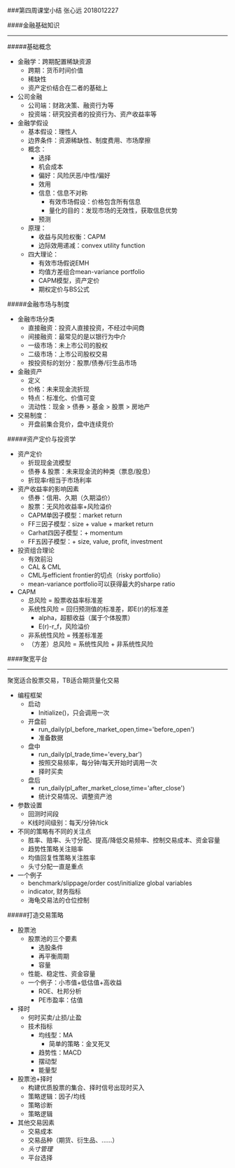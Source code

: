 ###第四周课堂小结
张心远 2018012227

####金融基础知识
***
#####基础概念
* 金融学：跨期配置稀缺资源
	* 跨期：货币时间价值
	* 稀缺性
	* 资产定价结合在二者的基础上
*	公司金融
	* 公司端：财政决策、融资行为等
	* 投资端：研究投资者的投资行为、资产收益率等
*	金融学假设
	* 基本假设：理性人	
	* 边界条件：资源稀缺性、制度费用、市场摩擦
	* 概念：
		* 选择
		* 机会成本
		* 偏好：风险厌恶/中性/偏好
		* 效用
		* 信息：信息不对称
			* 有效市场假设：价格包含所有信息
			* 量化的目的：发现市场的无效性，获取信息优势
		*	预测
	*	原理：
		*	收益与风险权衡：CAPM
		*	边际效用递减：convex utility function
	*	四大理论：
		*	有效市场假说EMH
		*	均值方差组合mean-variance portfolio
		*	CAPM模型，资产定价
		*	期权定价与BS公式

#####金融市场与制度
*	金融市场分类
	*	直接融资：投资人直接投资，不经过中间商
	*	间接融资：最常见的是以银行为中介
	*	一级市场：未上市公司的股权
	*	二级市场：上市公司股权交易
	*	按投资标的划分：股票/债券/衍生品市场
*	金融资产
	*	定义
	*	价格：未来现金流折现
	*	特点：标准化、价值可变
	*	流动性：现金 > 债券 > 基金 > 股票 > 房地产
*	交易制度：
	*	开盘前集合竞价，盘中连续竞价

#####资产定价与投资学
*	资产定价
	*	折现现金流模型
	*	债券 & 股票：未来现金流的种类（票息/股息）
	*	折现率r相当于市场利率
*	资产收益率的影响因素
	*	债券：信用、久期（久期溢价）
	*	股票：无风险收益率+风险溢价
	*	CAPM单因子模型：market return
	*	FF三因子模型：size + value + market return
	*	Carhat四因子模型：+ momentum
	*	FF五因子模型：+ size, value, profit, investment
*	投资组合理论
	*	有效前沿
	*	CAL & CML
	*	CML与efficient frontier的切点（risky portfolio）
	*	mean-variance portfolio可以获得最大的sharpe ratio
*	CAPM
	*	总风险 = 股票收益率标准差
	*	系统性风险 = 回归预测值的标准差，即E(r)的标准差
		*	alpha，超额收益（属于个体股票）
		*	E(r)-r_f，风险溢价
	*	非系统性风险 = 残差标准差
	*	（方差）总风险 = 系统性风险 + 非系统性风险


####聚宽平台
***
聚宽适合股票交易，TB适合期货量化交易
* 编程框架
	*	启动
		*	Initialize()，只会调用一次
	*	开盘前
		*	run_daily(pl_before_market_open,time='before_open')		
		*	准备数据
	*	盘中
		*	run_daily(pl_trade,time='every_bar')
		*	按照交易频率，每分钟/每天开始时调用一次
		*	择时买卖
	*	盘后
		*	run_daily(pl_after_market_close,time='after_close')
		*	统计交易情况、调整资产池
* 参数设置
	*	回测时间段
	*	K线时间级别：每天/分钟/tick
* 不同的策略有不同的关注点
	* 胜率、赔率、头寸分配、提高/降低交易频率、控制交易成本、资金容量
	* 趋势性策略关注赔率
	* 均值回复性策略关注胜率
	* 头寸分配一直是重点
* 一个例子
	*	benchmark/slippage/order cost/initialize global variables
	*	indicator, 财务指标 
	*	海龟交易法的仓位控制

#####打造交易策略
* 股票池
	* 股票池的三个要素
		* 选股条件
		* 再平衡周期
		* 容量
	* 性能、稳定性、资金容量
	* 一个例子：小市值+低估值+高收益
		* ROE、杜邦分析
		* PE市盈率：估值
*	择时
	*	何时买卖/止损/止盈
	*	技术指标
		*	均线型：MA
			*	简单的策略：金叉死叉
		*	趋势性：MACD
		*	摆动型
		*	能量型
*	股票池+择时
	*	构建优质股票的集合、择时信号出现时买入
	*	策略逻辑：因子/均线
	*	策略诊断
	*	策略逻辑
*	其他交易因素
	*	交易成本
	*	交易品种（期货、衍生品、......）
	*	*头寸管理*
	*	平台选择
							     